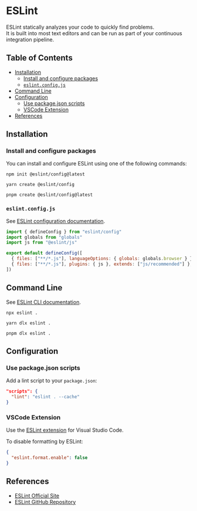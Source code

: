 # ESLint

ESLint statically analyzes your code to quickly find problems.  
It is built into most text editors and can be run as part of your continuous integration pipeline.

## Table of Contents <!-- omit in toc -->

- [Installation](#installation)
  - [Install and configure packages](#install-and-configure-packages)
  - [`eslint.config.js`](#eslintconfigjs)
- [Command Line](#command-line)
- [Configuration](#configuration)
  - [Use package.json scripts](#use-packagejson-scripts)
  - [VSCode Extension](#vscode-extension)
- [References](#references)

## Installation

### Install and configure packages

You can install and configure ESLint using one of the following commands:

```shell
npm init @eslint/config@latest
```

```shell
yarn create @eslint/config
```

```shell
pnpm create @eslint/config@latest
```

### `eslint.config.js`

See [ESLint configuration documentation](https://eslint.org/docs/latest/use/configure/).

```js
import { defineConfig } from "eslint/config"
import globals from "globals"
import js from "@eslint/js"

export default defineConfig([
  { files: ["**/*.js"], languageOptions: { globals: globals.browser } },
  { files: ["**/*.js"], plugins: { js }, extends: ["js/recommended"] },
])
```

## Command Line

See [ESLint CLI documentation](https://eslint.org/docs/latest/use/command-line-interface).

```shell
npx eslint .
```

```shell
yarn dlx eslint .
```

```shell
pnpm dlx eslint .
```

## Configuration

### Use package.json scripts

Add a lint script to your `package.json`:

```json
"scripts": {
  "lint": "eslint . --cache"
}
```

### VSCode Extension

Use the [ESLint extension](https://marketplace.visualstudio.com/items?itemName=dbaeumer.vscode-eslint) for Visual Studio Code.

To disable formatting by ESLint:

```json
{
  "eslint.format.enable": false
}
```

## References

- [ESLint Official Site](https://eslint.org/)
- [ESLint GitHub Repository](https://github.com/eslint/eslint)
